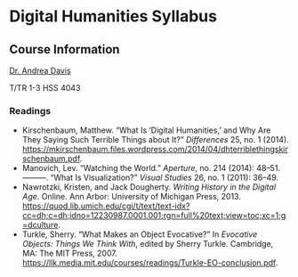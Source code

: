 # Digital Humanities Syllabus
## Course Information
[Dr. Andrea Davis](andrea-davis.com) 

T/TR 1-3  HSS 4043

### Readings

- Kirschenbaum, Matthew. “What Is ‘Digital Humanities,’ and Why Are They Saying Such Terrible Things about It?” *Differences* 25, no. 1 (2014). https://mkirschenbaum.files.wordpress.com/2014/04/dhterriblethingskirschenbaum.pdf.
- Manovich, Lev. “Watching the World.” *Aperture*, no. 214 (2014): 48–51.
———. “What Is Visualization?” *Visual Studies* 26, no. 1 (2011): 36–49.
- Nawrotzki, Kristen, and Jack Dougherty. *Writing History in the Digital Age*. Online. Ann Arbor: University of Michigan Press, 2013. https://quod.lib.umich.edu/cgi/t/text/text-idx?cc=dh;c=dh;idno=12230987.0001.001;rgn=full%20text;view=toc;xc=1;g=dculture.
- Turkle, Sherry. “What Makes an Object Evocative?” In *Evocative Objects: Things We Think With*, edited by Sherry Turkle. Cambridge, MA: The MIT Press, 2007. https://llk.media.mit.edu/courses/readings/Turkle-EO-conclusion.pdf.








